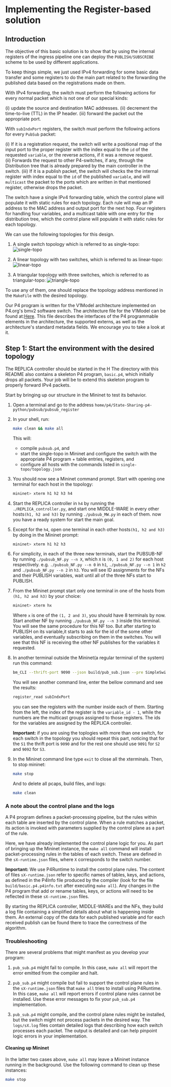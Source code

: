 # Implementing the Register-based solution

## Introduction

The objective of this basic solution is to show that by using the
internal registers of the ingress pipeline one can deploy the
`PUBLISH/SUBSCRIBE` scheme to be used by different applications.

To keep things simple, we just used IPv4 forwarding for some basic
data transfer and some registers to do the main part related to the
forwarding the published data based on the registrations made on them.

With IPv4 forwarding, the switch must perform the following actions
for every normal packet which is not one of our special kinds:

(i) update the source and destination MAC addresses.
(ii) decrement the time-to-live (TTL) in the IP header.
(iii) forward the packet out the appropriate port.

With `subIndxPort` registers, the switch must perform the following
actions for every `PubSub` packet:

(i) If it is a registration request, the switch will write a positional
    map of the input port to the proper register with the index equal to
    the `id` of the requested `variable`, or the reverse actions, if it was
    a remove request.  
(ii) Forwards the request to other P4-switches, if any, through the
    Distribution tree that is already prepared by the main controller
    in the switch.
(iii) If it is a publish packet, the switch will checks the the internal
    register with index equal to the `id` of the published `variable`, and
    will `multicast` the packet to the ports which are written in that
    mentioned register, otherwise drops the packet.

The switch have a single IPv4 forwarding table, which the control plane
will populate it with static rules for each topology. Each rule will map
an IP address to the MAC address and output port for the next hop.
Four registers for handling four variables, and a multicast table with one
entry for the distribution tree, which the control plane will populate it with
static rules for each topology.

We can use the following topologies for this design.

1. A single switch topology which is referred to as single-topo:
   ![single-topo](./single-topo/single-topo.png)

2. A linear topology with two switches, which is referred to as
   linear-topo:
   ![linear-topo](./linear-topo/linear-topo.png)

3. A triangular topology with three switches, which is referred
   to as triangular-topo:
   ![triangle-topo](./triangle-topo/triangular-topo.png)

To use any of them, one should replace the topology address mentioned
in the `MakeFile` with the desired topology.

Our P4 program is written for the V1Model architecture implemented
on P4.org's bmv2 software switch. The architecture file for the V1Model
can be found at:[Here](/usr/local/share/p4c/p4include/v1model.p4). This file
describes the interfaces of the P4 programmable elements in the architecture,
the supported externs, as well as the architecture's standard metadata
fields. We encourage you to take a look at it.

## Step 1: Start the environment with the desired topology

The REPLICA controller should be started in the H
The directory with this README also contains a skeleton P4 program,
`basic.p4`, which initially drops all packets. Your job will be to
extend this skeleton program to properly forward IPv4 packets.

Start by bringing up our structure in the Mininet to test its behavior.

1. Open a terminal and go to the address 
`home/p4/State-Sharing-p4-python/pubsub/pubsub_register`

2. In your shell, run:
   ```bash
   make clean && make all
   ```
   This will:
   * compile `pubsub.p4`, and
   * start the single-topo in Mininet and configure the switch with
   the appropriate P4 program + table entries, registers, and
   * configure all hosts with the commands listed in
   `single-topo/topology.json`

3. You should now see a Mininet command prompt. Start with opening
   one terminal for each host in the topology:
   ```bash
   mininet> xterm h1 h2 h3 h4
   ```

4. Start the REPLICA controller in `h4` by running the
   `./REPLICA_controller.py`, and start one MIDDLE-WARE in every
   other hosts`(h1, h2 and h3)` by running `./pubsub_MW.py` in each of
   them. now you have a ready system for start the main goal.

5. Except for the `h4`, open one terminal in each other hosts`(h1, h2
   and h3)` by doing in the Mininet prompt:
   ```bash
   mininet> xterm h1 h2 h3
   ```

6. For simplicity, in each of the three new terminals, start the
   PUBSUB-NF by running `./pubsub_NF.py --n X`, which `X` is `(0, 1 and 2)`
   for each host respectively.
   e.g. `./pubsub_NF.py --n 0` in `h1`, `./pubsub_NF.py --n 1` in `h2` and
   `./pubsub_NF.py --n 2` in `h3`. You will see ID assignments for the
   NFs and their PUBLISH variables, wait until all of the three NFs
   start to PUBLISH.

7. From the Mininet prompt start only one terminal in one of the
   hosts from `(h1, h2 and h3)` by your choice:
   ```bash
   mininet> xterm hx
   ```
   Where `x` is one of the `(1, 2 and 3)`, you should have 8 terminals by now.
   Start another NF by running `./pubsub_NF.py --n 3` inside this terminal. 
   You will see the same procedure for this NF too. But after starting to
   PUBLISH on its variable,it starts to ask for the id of the some other variables,
   and eventually subscribing on them in the switches. You will see that this 
   NF is receiving the other NF publishes for the variables it requested.

8. In another terminal outside the Mininet(a regular terminal of the
   system) run this command:
   ```bash
   bm_CLI --thrift-port 9090 --json build/pub_sub.json --pre SimpleSwitchLAG
   ```
   You will see another command line, enter the bellow command and see
   the results:
   ```bash
   register_read subIndxPort
   ```
   you can see the registers with the number inside each of them. Starting
   from the left, the index of the register is the `variable_id - 1`, while 
   the numbers are the multicast groups assigned to those registers. The ids 
   for the variables are assigned by the REPLICA controller.
   
   **Important:** if you are using the toplogies with more than one switch, for
   each switch in the topology you should repeat this part, noticing that for the `S1`
   the thrift port is `9090` and for the rest one should use `9091` for `S2` and `9092` for `S3`.

8. In the Mininet command line type `exit` to close all the xterminals.
   Then, to stop mininet:
   ```bash
   make stop
   ```
   And to delete all pcaps, build files, and logs:
   ```bash
   make clean
   ```

### A note about the control plane and the logs

A P4 program defines a packet-processing pipeline, but the rules
within each table are inserted by the control plane. When a rule
matches a packet, its action is invoked with parameters supplied by
the control plane as a part of the rule.

Here, we have already implemented the control plane logic for you.
As part of bringing up the Mininet instance, the `make all` command
will install packet-processing rules in the tables of each switch.
These are defined in the `sX-runtime.json` files, where `X` corresponds
to the switch number.

**Important:** We use P4Runtime to install the control plane rules. The
content of files `sX-runtime.json` refer to specific names of tables, keys, and
actions, as defined in the P4Info file produced by the compiler (look for the
file `build/basic.p4.p4info.txt` after executing `make all`). Any changes in the P4
program that add or rename tables, keys, or actions will need to be reflected in
these `sX-runtime.json` files.

By starting the REPLICA controller, MIDDLE-WAREs and the NFs, they build
a log file containing a simplified details about what is happening inside
them. An external copy of the data for each published variable and for
each received publish can be found there to trace the correctness of the
algorithm.


### Troubleshooting

There are several problems that might manifest as you develop your program:

1. `pub_sub.p4` might fail to compile. In this case, `make all` will
report the error emitted from the compiler and halt.

2. `pub_sub.p4` might compile but fail to support the control plane
rules in the `sX-runtime.json` files that `make all` tries to install
using P4Runtime. In this case, `make all` will report errors if control
plane rules cannot be installed. Use these error messages to fix your
`pub_sub.p4` implementation.

3. `pub_sub.p4` might compile, and the control plane rules might be
installed, but the switch might not process packets in the desired
way. The `logs/sX.log` files contain detailed logs
that describing how each switch processes each packet. The output is
detailed and can help pinpoint logic errors in your implementation.

#### Cleaning up Mininet

In the latter two cases above, `make all` may leave a Mininet instance
running in the background. Use the following command to clean up
these instances:

```bash
make stop
```
